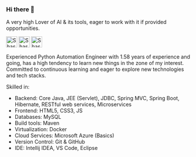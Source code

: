 ### Hi there 👋

A very high Lover of AI & its tools, eager to work with it if provided opportunities.

[<img src='https://cdn.jsdelivr.net/npm/simple-icons@3.0.1/icons/linkedin.svg' alt="Shashi Kumar's LinkedIn" height='30'>](https://www.linkedin.com/in/shashikumar9387/) [<img src="https://cdn.jsdelivr.net/npm/simple-icons@3.0.1/icons/gmail.svg" height="30" alt="Shashi Kumar's Gmail">](mailto:sk00009387@gmail.com) [<img src="https://cdn.jsdelivr.net/npm/simple-icons@3.0.1/icons/github.svg" height="30" alt="Shashi Kumar's GitHub">](https://github.com/shashi9387?tab=repositories)

<!--
**shashi9387/shashi9387** is a ✨ _special_ ✨ repository because its `README.md` (this file) appears on your GitHub profile.

Here are some ideas to get you started:

- 🔭 I’m currently working on ...
- 🌱 I’m currently learning ...
- 👯 I’m looking to collaborate on ...
- 🤔 I’m looking for help with ...
- 💬 Ask me about ...
- 📫 How to reach me: ...
- 😄 Pronouns: ...
- ⚡ Fun fact: ...
-->

Experienced Python Automation Engineer with 1.58 years of experience and going, has a high tendency to learn new things in the zone of my interest. Committed to continuous learning and eager to explore new technologies and tech stacks.



Skilled in:

- Backend: Core Java, JEE (Servlet), JDBC, Spring MVC, Spring Boot, Hibernate, RESTful web services, Microservices
- Frontend: HTML5, CSS3, JS
- Databases: MySQL
- Build tools: Maven
- Virtualization: Docker
- Cloud Services: Microsoft Azure (Basics)
- Version Control: Git & GitHub
- IDE: Intellij IDEA, VS Code, Eclipse
